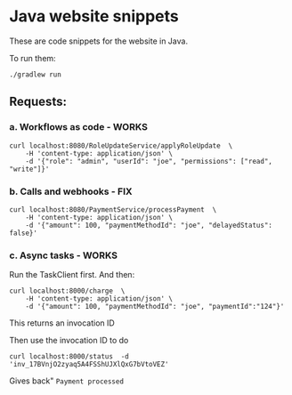 # Java website snippets

These are code snippets for the website in Java.


To run them:
```shell
./gradlew run
```

## Requests:

### a. Workflows as code - WORKS
```shell
curl localhost:8080/RoleUpdateService/applyRoleUpdate  \
    -H 'content-type: application/json' \
    -d '{"role": "admin", "userId": "joe", "permissions": ["read", "write"]}'
```

### b. Calls and webhooks - FIX
```shell
curl localhost:8080/PaymentService/processPayment  \
    -H 'content-type: application/json' \
    -d '{"amount": 100, "paymentMethodId": "joe", "delayedStatus": false}'
```

### c. Async tasks - WORKS
Run the TaskClient first.
And then:
```shell
curl localhost:8000/charge  \
    -H 'content-type: application/json' \
    -d '{"amount": 100, "paymentMethodId": "joe", "paymentId":"124"}'
```
This returns an invocation ID

Then use the invocation ID to do
```shell
curl localhost:8000/status  -d 'inv_17BVnjO2zyaq5A4FSShUJXlQxG7bVtoVEZ'
```

Gives back" `Payment processed`


